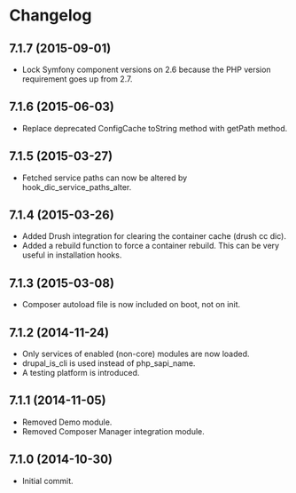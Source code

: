 # Changelog

## 7.1.7 (2015-09-01)
 - Lock Symfony component versions on 2.6 because the PHP version requirement goes up from 2.7.

## 7.1.6 (2015-06-03)
 - Replace deprecated ConfigCache toString method with getPath method. 

## 7.1.5 (2015-03-27)
 - Fetched service paths can now be altered by hook_dic_service_paths_alter.  

## 7.1.4 (2015-03-26)
 - Added Drush integration for clearing the container cache (drush cc dic).
 - Added a rebuild function to force a container rebuild. This can be very useful in installation hooks.

## 7.1.3 (2015-03-08)
 - Composer autoload file is now included on boot, not on init.

## 7.1.2 (2014-11-24)
 - Only services of enabled (non-core) modules are now loaded.
 - drupal_is_cli is used instead of php_sapi_name.
 - A testing platform is introduced.

## 7.1.1 (2014-11-05)
 - Removed Demo module.
 - Removed Composer Manager integration module.

## 7.1.0 (2014-10-30)
 - Initial commit.
